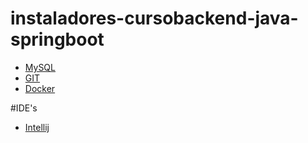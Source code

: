 # instaladores-cursobackend-java-springboot

* [MySQL](https://dev.mysql.com/downloads/installer/)
* [GIT](https://git-scm.com/downloads)
* [Docker](https://www.docker.com/)

#IDE's
* [Intellij](https://www.jetbrains.com/es-es/idea/download/#section=windows)
